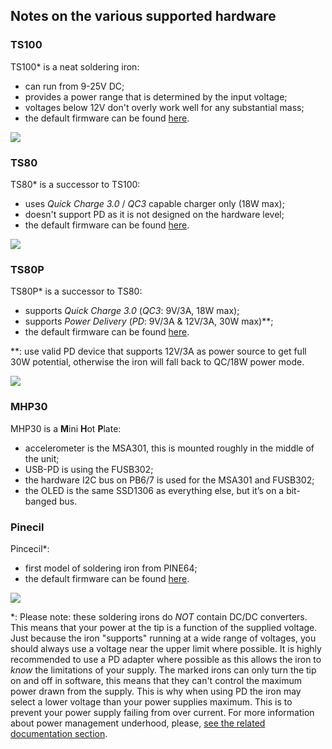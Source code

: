 ## Notes on the various supported hardware


### TS100

TS100\* is a neat soldering iron:

- can run from 9-25V DC;
- provides a power range that is determined by the input voltage;
- voltages below 12V don't overly work well for any substantial mass;
- the default firmware can be found [here](https://www.minidso.com/forum.php?mod=viewthread&tid=892&extra=page%3D1).

![](https://brushlesswhoop.com/images/ts100-og.jpg)


### TS80

TS80\* is a successor to TS100:

- uses _Quick Charge 3.0_ / _QC3_ capable charger only (18W max);
- doesn't support PD as it is not designed on the hardware level;
- the default firmware can be found [here](https://www.minidso.com/forum.php?mod=viewthread&tid=3208&extra=page%3D1).

![](https://core-electronics.com.au/media/catalog/product/4/2/4244-01.jpg)


### TS80P

TS80P\* is a successor to TS80:

- supports _Quick Charge 3.0_ (_QC3_: 9V/3A, 18W max);
- supports _Power Delivery_ (_PD_: 9V/3A & 12V/3A, 30W max)\*\*;
- the default firmware can be found [here](https://www.minidso.com/forum.php?mod=viewthread&tid=4085&extra=page%3D1).

\*\*: use valid PD device that supports 12V/3A as power source to get full 30W potential, otherwise the iron will fall back to QC/18W power mode.

![](https://static.eleshop.nl/mage/media/catalog/product/cache/10/image/800x/040ec09b1e35df139433887a97daa66f/s/-/s-l1600_5.jpg)


### MHP30

MHP30 is a **M**ini **H**ot **P**late:

- accelerometer is the MSA301, this is mounted roughly in the middle of the unit;
- USB-PD is using the FUSB302;
- the hardware I2C bus on PB6/7 is used for the MSA301 and FUSB302;
- the OLED is the same SSD1306 as everything else, but it’s on a bit-banged bus.


### Pinecil

Pincecil\*:

- first model of soldering iron from PINE64;
- the default firmware can be found [here](https://files.pine64.org/os/Pinecil/Pinecil_firmware_20201115.zip).

![](https://pine64.com/wp-content/uploads/2020/11/pinecil-bb2-04.jpg?v=0446c16e2e66)


\*: Please note: these soldering irons do *NOT* contain DC/DC converters. This means that your power at the tip is a function of the supplied voltage. Just because the iron "supports" running at a wide range of voltages, you should always use a voltage near the upper limit where possible. It is highly recommended to use a PD adapter where possible as this allows the iron to _know_ the limitations of your supply. The marked irons can only turn the tip on and off in software, this means that they can't control the maximum power drawn from the supply. This is why when using PD the iron may select a lower voltage than your power supplies maximum. This is to prevent your power supply failing from over current. For more information about power management underhood, please, [see the related documentation section](https://ralim.github.io/IronOS/Power/).


